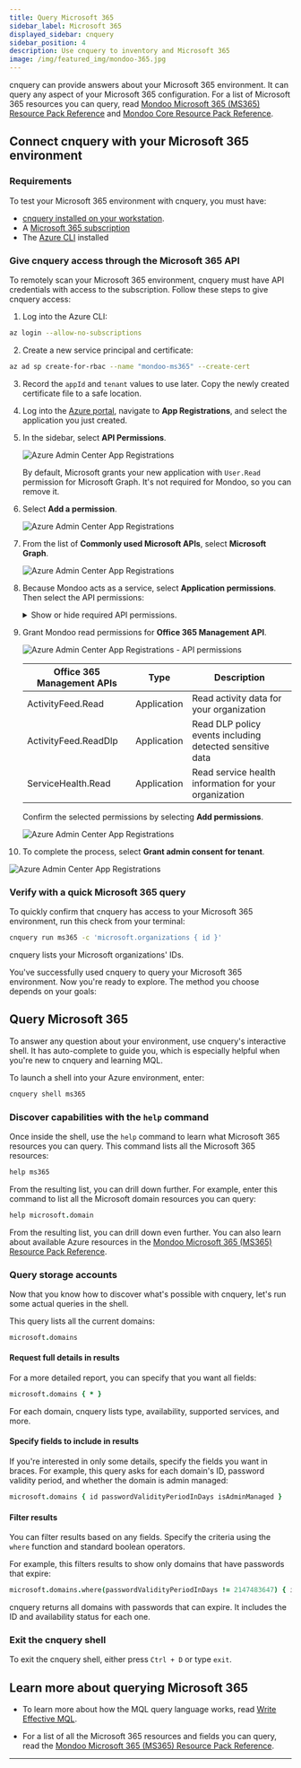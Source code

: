```yaml
---
title: Query Microsoft 365
sidebar_label: Microsoft 365
displayed_sidebar: cnquery
sidebar_position: 4
description: Use cnquery to inventory and Microsoft 365
image: /img/featured_img/mondoo-365.jpg
---
```


cnquery can provide answers about your Microsoft 365 environment. It can query any aspect of your Microsoft 365 configuration. For a list of Microsoft 365 resources you can query, read [Mondoo Microsoft 365 (MS365) Resource Pack Reference](/mql/resources/ms365-pack/) and [Mondoo Core Resource Pack Reference](/mql/resources/core-pack/).

## Connect cnquery with your Microsoft 365 environment

### Requirements

To test your Microsoft 365 environment with cnquery, you must have:

- [cnquery installed on your workstation](/cnquery/).
- A [Microsoft 365 subscription](https://www.microsoft.com/en-us/microsoft-365)
- The [Azure CLI](https://learn.microsoft.com/en-us/cli/azure/install-azure-cli) installed

### Give cnquery access through the Microsoft 365 API

To remotely scan your Microsoft 365 environment, cnquery must have API credentials with access to the subscription. Follow these steps to give cnquery access:

1.  Log into the Azure CLI:

```bash
az login --allow-no-subscriptions
```

2. Create a new service principal and certificate:

```bash
az ad sp create-for-rbac --name "mondoo-ms365" --create-cert
```

3. Record the `appId` and `tenant` values to use later. Copy the newly created certificate file to a safe location.

4. Log into the [Azure portal](https://portal.azure.com), navigate to **App Registrations**, and select the application you just created.

5. In the sidebar, select **API Permissions**.

   ![Azure Admin Center App Registrations](/img/platform/infra/saas/ms365/aad.portal.azure.registration.complete.png)

   By default, Microsoft grants your new application with `User.Read` permission for Microsoft Graph. It's not required for Mondoo, so you can remove it.

6. Select **Add a permission**.

   ![Azure Admin Center App Registrations](/img/platform/infra/saas/ms365/aad.portal.azure.apipermissions.add.png)

7. From the list of **Commonly used Microsoft APIs**, select **Microsoft Graph**.

   ![Azure Admin Center App Registrations](/img/platform/infra/saas/ms365/aad.portal.azure.apipermissions.graph.png)

8. Because Mondoo acts as a service, select **Application permissions**. Then select the API permissions:

   <details>
   <summary>Show or hide required API permissions.</summary>

   | Microsoft Graph                         | Type        | Description                                                       |
   | --------------------------------------- | ----------- | ----------------------------------------------------------------- |
   | Application.Read.All                    | Application | Read all applications                                             |
   | AuditLog.Read.All                       | Application | Read all audit log data                                           |
   | Calendars.Read                          | Application | Read calendars in all mailboxes                                   |
   | Device.Read.All                         | Application | Read all devices                                                  |
   | DeviceManagementApps.Read.All           | Application | Read Microsoft Intune apps                                        |
   | DeviceManagementConfiguration.Read.All  | Application | Read Microsoft Intune device configuration and policies           |
   | DeviceManagementManagedDevices.Read.All | Application | Read Microsoft Intune devices                                     |
   | DeviceManagementRBAC.Read.All           | Application | Read Microsoft Intune RBAC settings                               |
   | DeviceManagementServiceConfig.Read.All  | Application | Read Microsoft Intune configuration                               |
   | Directory.Read.All                      | Application | Read directory data                                               |
   | Domain.Read.All                         | Application | Read domains                                                      |
   | IdentityProvider.Read.All               | Application | Read identity providers                                           |
   | IdentityRiskEvent.Read.All              | Application | Read all identity risk event information                          |
   | IdentityRiskyUser.Read.All              | Application | Read all identity risky user information                          |
   | InformationProtectionPolicy.Read.All    | Application | Read all published labels and label policies for an organization. |
   | MailboxSettings.Read                    | Application | Read all user mailbox settings                                    |
   | Organization.Read.All                   | Application | Read organization information                                     |
   | OrgContact.Read.All                     | Application | Read organizational contacts                                      |
   | Policy.Read.All                         | Application | Read your organization's policies                                 |
   | Policy.Read.ConditionalAccess           | Application | Read your organization's conditional access policies              |
   | Policy.Read.PermissionGrant             | Application | Read consent and permission grant policies                        |
   | RoleManagement.Read.All                 | Application | Read role management data for all RBAC providers                  |
   | SecurityActions.Read.All                | Application | Read your organization's security actions                         |
   | SecurityEvents.Read.All                 | Application | Read your organization’s security events                          |
   | TeamsAppInstallation.ReadForUser.All    | Application | Read all users' installed Teams apps                              |
   | TeamSettings.Read.All                   | Application | Read all teams' settings                                          |
   | ThreatAssessment.Read.All               | Application | Read threat assessment requests                                   |
   | ThreatIndicators.Read.All               | Application | Read all threat indicators                                        |

   </details>

9. Grant Mondoo read permissions for **Office 365 Management API**.

   ![Azure Admin Center App Registrations - API permissions](/img/platform/infra/saas/ms365/aad.portal.azure.apipermissions.o365.png)

   | Office 365 Management APIs | Type        | Description                                              |
   | -------------------------- | ----------- | -------------------------------------------------------- |
   | ActivityFeed.Read          | Application | Read activity data for your organization                 |
   | ActivityFeed.ReadDlp       | Application | Read DLP policy events including detected sensitive data |
   | ServiceHealth.Read         | Application | Read service health information for your organization    |

   Confirm the selected permissions by selecting **Add permissions**.

   ![Azure Admin Center App Registrations](/img/platform/infra/saas/ms365/aad.portal.azure.apipermissions.select.png)

10. To complete the process, select **Grant admin consent for tenant**.

![Azure Admin Center App Registrations](/img/platform/infra/saas/ms365/aad.portal.azure.apipermissions.confirm.png)

### Verify with a quick Microsoft 365 query

To quickly confirm that cnquery has access to your Microsoft 365 environment, run this check from your terminal:

```bash
cnquery run ms365 -c 'microsoft.organizations { id }'
```

cnquery lists your Microsoft organizations' IDs.

You've successfully used cnquery to query your Microsoft 365 environment. Now you're ready to explore. The method you choose depends on your goals:

## Query Microsoft 365

To answer any question about your environment, use cnquery's interactive shell. It has auto-complete to guide you, which is especially helpful when you're new to cnquery and learning MQL.

To launch a shell into your Azure environment, enter:

```bash
cnquery shell ms365
```

### Discover capabilities with the `help` command

Once inside the shell, use the `help` command to learn what Microsoft 365 resources you can query. This command lists all the Microsoft 365 resources:

```coffeescript
help ms365
```

From the resulting list, you can drill down further. For example, enter this command to list all the Microsoft domain resources you can query:

```coffeescript
help microsoft.domain
```

From the resulting list, you can drill down even further. You can also learn about available Azure resources in the [Mondoo Microsoft 365 (MS365) Resource Pack Reference](/mql/resources/ms365-pack/).

### Query storage accounts

Now that you know how to discover what's possible with cnquery, let's run some actual queries in the shell.

This query lists all the current domains:

```coffeescript
microsoft.domains
```

#### Request full details in results

For a more detailed report, you can specify that you want all fields:

```coffeescript
microsoft.domains { * }
```

For each domain, cnquery lists type, availability, supported services, and more.

#### Specify fields to include in results

If you're interested in only some details, specify the fields you want in braces. For example, this query asks for each domain's ID, password validity period, and whether the domain is admin managed:

```coffeescript
microsoft.domains { id passwordValidityPeriodInDays isAdminManaged }
```

#### Filter results

You can filter results based on any fields. Specify the criteria using the `where` function and standard boolean operators.

For example, this filters results to show only domains that have passwords that expire:

```coffeescript
microsoft.domains.where(passwordValidityPeriodInDays != 2147483647) { id availabilityStatus }
```

cnquery returns all domains with passwords that can expire. It includes the ID and availability status for each one.

### Exit the cnquery shell

To exit the cnquery shell, either press `Ctrl + D` or type `exit`.

## Learn more about querying Microsoft 365

- To learn more about how the MQL query language works, read [Write Effective MQL](/mql/mql.write/).

- For a list of all the Microsoft 365 resources and fields you can query, read the [Mondoo Microsoft 365 (MS365) Resource Pack Reference](/mql/resources/ms365-pack/).

---
